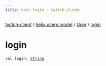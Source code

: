 ```yaml
---
title: User.login - twitch-client
---
```


[twitch-client](../../index.html) / [helix.users.model](../index.html) / [User](index.html) / [login](./login.html)

# login

`val login: `[`String`](https://kotlinlang.org/api/latest/jvm/stdlib/kotlin/-string/index.html)